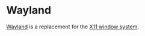 # Wayland 

[Wayland](https://wayland.freedesktop.org/) is a replacement for the
[X11 window system](/wiki/linux/x_window_system.md).
